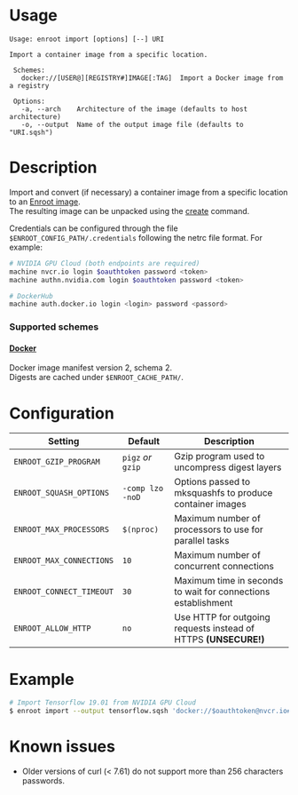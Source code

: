# Usage

```
Usage: enroot import [options] [--] URI

Import a container image from a specific location.

 Schemes:
   docker://[USER@][REGISTRY#]IMAGE[:TAG]  Import a Docker image from a registry

 Options:
   -a, --arch    Architecture of the image (defaults to host architecture)
   -o, --output  Name of the output image file (defaults to "URI.sqsh")
```

# Description

Import and convert (if necessary) a container image from a specific location to an [Enroot image](../image-format.md).  
The resulting image can be unpacked using the [create](create.md) command.

Credentials can be configured through the file `$ENROOT_CONFIG_PATH/.credentials` following the netrc file format. For example:
```sh
# NVIDIA GPU Cloud (both endpoints are required)
machine nvcr.io login $oauthtoken password <token>
machine authn.nvidia.com login $oauthtoken password <token>

# DockerHub
machine auth.docker.io login <login> password <passord>
```

### Supported schemes
#### [Docker](https://www.docker.com/)

Docker image manifest version 2, schema 2.  
Digests are cached under `$ENROOT_CACHE_PATH/`.


# Configuration

| Setting | Default | Description |
| ------ | ------ | ------ |
| `ENROOT_GZIP_PROGRAM` | `pigz` _or_ `gzip` | Gzip program used to uncompress digest layers |
| `ENROOT_SQUASH_OPTIONS` | `-comp lzo -noD` | Options passed to mksquashfs to produce container images |
| `ENROOT_MAX_PROCESSORS` | `$(nproc)` | Maximum number of processors to use for parallel tasks |
| `ENROOT_MAX_CONNECTIONS` | `10` | Maximum number of concurrent connections |
| `ENROOT_CONNECT_TIMEOUT` | `30` | Maximum time in seconds to wait for connections establishment |
| `ENROOT_ALLOW_HTTP` | `no` | Use HTTP for outgoing requests instead of HTTPS **(UNSECURE!)** |

# Example

```sh
# Import Tensorflow 19.01 from NVIDIA GPU Cloud
$ enroot import --output tensorflow.sqsh 'docker://$oauthtoken@nvcr.io#nvidia/tensorflow:19.01-py3'
```

# Known issues

* Older versions of curl (< 7.61) do not support more than 256 characters passwords.
